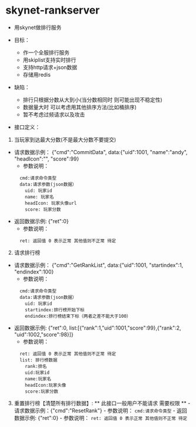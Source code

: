 # skynet-rankserver

* 用skynet做排行服务 
* 目标：
  - 作一个全服排行服务
  - 用skiplist支持实时排行
  - 支持http请求+json数据
  - 存储用redis
* 缺陷： 
  - 排行只根据分数从大到小(当分数相同时 则可能出现不稳定性)
  - 数据量大时 可以考虑用其他排序方法(比如桶排序)
  - 暂不考虑过频请求以及攻击
  
* 接口定义：
 1. 当玩家到达最大分数(不是最大分数不要提交)
  - 请求数据示例： {"cmd":"CommitData", data:{"uid":1001, "name":"andy", "headIcon":"", "score":99} 
    - 参数说明：
    ```
      cmd:请求命令类型
      data:请求参数(json数据）
        uid: 玩家id
        name: 玩家名
        headIcon: 玩家头像url
        score: 玩家分数    
      ```
  - 返回数据示例: {"ret":0}
    - 参数说明：
    ```
      ret: 返回值 0 表示正常 其他值则不正常 待定
    ```
 2. 请求排行榜
 - 请求数据示例： {"cmd":"GetRankList", data:{"uid":1001, "startindex":1, "endindex":100} 
    - 参数说明：
    ```
      cmd:请求命令类型
      data:请求参数(json数据）
        uid: 玩家id
        startindex:排行榜开始下标
        endindex:排行榜结束下标（两者之差不能大于100）
      ```
  - 返回数据示例: {"ret":0, list:[{"rank":1,"uid":1001,"score":99},{"rank":2, "uid":1002,"score":98}]}
    - 参数说明：
    ```
      ret: 返回值 0 表示正常 其他值则不正常 待定
      list: 排行榜数据
        rank:排名
        uid:玩家id
        name:玩家名
        headIcon:玩家头像
        score:玩家分数 
    ```
  3. 重置排行榜【清楚所有排行数据】:
    ** 此接口一般用户不能请求 需要权限 **
    - 请求数据示例：{"cmd":"ResetRank"}
    - 参数说明：
    ```
      cmd:请求命令类型
    ```
    - 返回数据示例: {"ret":0}
    - 参数说明：
    ```
      ret: 返回值 0 表示正常 其他值则不正常 待定
    ```
    
    
